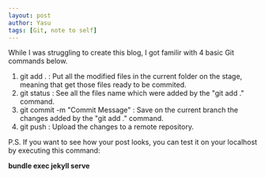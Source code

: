 ```yaml
---
layout: post
author: Yasu
tags: [Git, note to self]
---
```

While I was struggling to create this blog, I got familir with 4 basic Git commands below.

1. git add . : Put all the modified files in the current folder on the stage, meaning that get those files ready to be commited.  
2. git status : See all the files name which were added by the "git add ." command.
3. git commit -m "Commit Message" : Save on the current branch the changes added by the "git add ." command.
4. git push : Upload the changes to a remote repository.

P.S.
If you want to see how your post looks, you can test it on your localhost by executing this command:

**bundle exec jekyll serve**